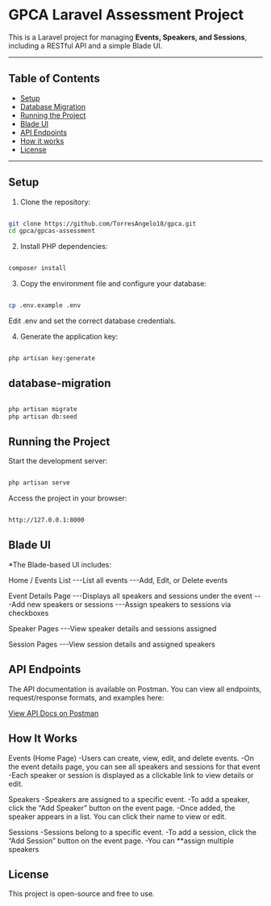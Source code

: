 # GPCA Laravel Assessment Project

This is a Laravel project for managing **Events, Speakers, and Sessions**, including a RESTful API and a simple Blade UI.

---

## Table of Contents

-   [Setup](#setup)
-   [Database Migration](#database-migration)
-   [Running the Project](#running-the-project)
-   [Blade UI](#blade-ui)
-   [API Endpoints](#api-endpoints)
-   [How it works](#how-it-works)
-   [License](#license)

---

## Setup

1. Clone the repository:

```bash

git clone https://github.com/TorresAngelo18/gpca.git
cd gpca/gpcas-assessment

```

2. Install PHP dependencies:

```bash

composer install

```

3. Copy the environment file and configure your database:

```bash

cp .env.example .env

```

Edit .env and set the correct database credentials.

4. Generate the application key:

```bash

php artisan key:generate

```

## database-migration

```bash

php artisan migrate
php artisan db:seed

```

## Running the Project

Start the development server:

```bash

php artisan serve

```

Access the project in your browser:

```bash

http://127.0.0.1:8000

```

## Blade UI

\*The Blade-based UI includes:

Home / Events List
---List all events
---Add, Edit, or Delete events

Event Details Page
---Displays all speakers and sessions under the event
---Add new speakers or sessions
---Assign speakers to sessions via checkboxes

Speaker Pages
---View speaker details and sessions assigned

Session Pages
---View session details and assigned speakers

## API Endpoints

The API documentation is available on Postman. You can view all endpoints, request/response formats, and examples here:

[View API Docs on Postman](https://documenter.getpostman.com/view/11120681/2sB3WnvgP6#intro)



## How It Works


Events (Home Page)
-Users can create, view, edit, and delete events.
-On the event details page, you can see all speakers and sessions for that event
-Each speaker or session is displayed as a clickable link to view details or edit.


Speakers
-Speakers are assigned to a specific event.
-To add a speaker, click the “Add Speaker” button on the event page.
-Once added, the speaker appears in a list. You can click their name to view or edit.


Sessions
-Sessions belong to a specific event.
-To add a session, click the “Add Session” button on the event page.
-You can **assign multiple speakers




## License

This project is open-source and free to use.
